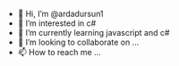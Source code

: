 - 👋 Hi, I’m @ardadursun1
- 👀 I’m interested in c#
- 🌱 I’m currently learning javascript and c#
- 💞️ I’m looking to collaborate on ...
- 📫 How to reach me ...

<!---
ardadursun1/ardadursun1 is a ✨ special ✨ repository because its `README.md` (this file) appears on your GitHub profile.
You can click the Preview link to take a look at your changes.
--->
